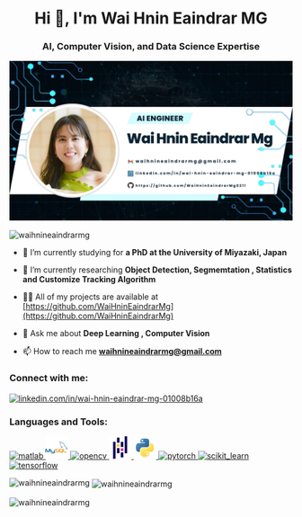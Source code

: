 <h1 align="center">Hi 👋, I'm Wai Hnin Eaindrar MG</h1>
<h3 align="center">AI, Computer Vision, and Data Science Expertise</h3>

<div align="center"> 
<img src="https://raw.githubusercontent.com/WaiHninEaindrarMg/WaiHninEaindrarMg/main/WaiHninEaindrarMg_Banner.png">

</div>

<p align="left"> <img src="https://komarev.com/ghpvc/?username=waihnineaindrarmg&label=Profile%20views&color=0e75b6&style=flat" alt="waihnineaindrarmg" /> </p>

- 🔭 I’m currently studying for  **a PhD at the University of Miyazaki, Japan**

- 🌱 I’m currently researching **Object Detection, Segmemtation , Statistics and Customize Tracking Algorithm**

- 👨‍💻 All of my projects are available at [https://github.com/WaiHninEaindrarMg](https://github.com/WaiHninEaindrarMg)

- 💬 Ask me about **Deep Learning , Computer Vision**

- 📫 How to reach me **waihnineaindrarmg@gmail.com**

<h3 align="left">Connect with me:</h3>
<p align="left">
<a href="https://linkedin.com/in/linkedin.com/in/wai-hnin-eaindrar-mg-01008b16a" target="blank"><img align="center" src="https://raw.githubusercontent.com/rahuldkjain/github-profile-readme-generator/master/src/images/icons/Social/linked-in-alt.svg" alt="linkedin.com/in/wai-hnin-eaindrar-mg-01008b16a" height="30" width="40" /></a>
</p>

<h3 align="left">Languages and Tools:</h3>
<p align="left"> <a href="https://www.mathworks.com/" target="_blank" rel="noreferrer"> <img src="https://upload.wikimedia.org/wikipedia/commons/2/21/Matlab_Logo.png" alt="matlab" width="40" height="40"/> </a> <a href="https://www.mysql.com/" target="_blank" rel="noreferrer"> <img src="https://raw.githubusercontent.com/devicons/devicon/master/icons/mysql/mysql-original-wordmark.svg" alt="mysql" width="40" height="40"/> </a> <a href="https://opencv.org/" target="_blank" rel="noreferrer"> <img src="https://www.vectorlogo.zone/logos/opencv/opencv-icon.svg" alt="opencv" width="40" height="40"/> </a> <a href="https://pandas.pydata.org/" target="_blank" rel="noreferrer"> <img src="https://raw.githubusercontent.com/devicons/devicon/2ae2a900d2f041da66e950e4d48052658d850630/icons/pandas/pandas-original.svg" alt="pandas" width="40" height="40"/> </a> <a href="https://www.python.org" target="_blank" rel="noreferrer"> <img src="https://raw.githubusercontent.com/devicons/devicon/master/icons/python/python-original.svg" alt="python" width="40" height="40"/> </a> <a href="https://pytorch.org/" target="_blank" rel="noreferrer"> <img src="https://www.vectorlogo.zone/logos/pytorch/pytorch-icon.svg" alt="pytorch" width="40" height="40"/> </a> <a href="https://scikit-learn.org/" target="_blank" rel="noreferrer"> <img src="https://upload.wikimedia.org/wikipedia/commons/0/05/Scikit_learn_logo_small.svg" alt="scikit_learn" width="40" height="40"/> </a> <a href="https://www.tensorflow.org" target="_blank" rel="noreferrer"> <img src="https://www.vectorlogo.zone/logos/tensorflow/tensorflow-icon.svg" alt="tensorflow" width="40" height="40"/> </a> </p>

<p><img align="left" src="https://github-readme-stats.vercel.app/api/top-langs?username=waihnineaindrarmg&show_icons=true&locale=en&layout=compact" alt="waihnineaindrarmg" /></p>

<p>&nbsp;<img align="center" src="https://github-readme-stats.vercel.app/api?username=waihnineaindrarmg&show_icons=true&locale=en" alt="waihnineaindrarmg" /></p>

<p><img align="center" src="https://github-readme-streak-stats.herokuapp.com/?user=waihnineaindrarmg&" alt="waihnineaindrarmg" /></p>
